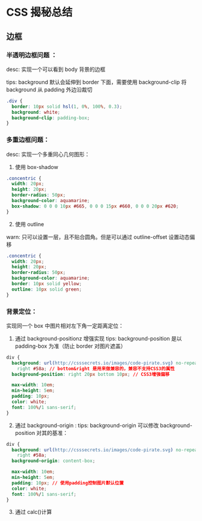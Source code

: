 # CSS 揭秘总结

## 边框

### 半透明边框问题 ：

desc: 实现一个可以看到 body 背景的边框

tips: background 默认会延伸到 border 下面，需要使用 background-clip 将 background 从 padding 外边沿裁切

```css
.div {
  border: 10px solid hsl(1, 0%, 100%, 0.3);
  background: white;
  background-clip: padding-box;
}
```

### 多重边框问题：

desc: 实现一个多重同心几何图形：

1. 使用 box-shadow

```css
.concentric {
  width: 20px;
  height: 20px;
  border-radius: 50px;
  background-color: aquamarine;
  box-shadow: 0 0 0 10px #665, 0 0 0 15px #660, 0 0 0 20px #620;
}
```

2. 使用 outline

warn: 只可以设置一层，且不贴合圆角。但是可以通过 outline-offset 设置动态偏移

```css
.concentric {
  width: 20px;
  height: 20px;
  border-radius: 50px;
  background-color: aquamarine;
  border: 10px solid yellow;
  outline: 10px solid green;
}
```

### 背景定位：

实现同一个 box 中图片相对左下角一定距离定位：

1. 通过 background-positionz 增强实现
   tips: background-position 是以 padding-box 为准（防止 border 对图片遮盖）

```css
div {
  background: url(http://csssecrets.io/images/code-pirate.svg) no-repeat bottom
    right #58a; // bottom&right 是用来做兼容的，兼容不支持CSS3的属性
  background-position: right 20px bottom 10px; // CSS3增强偏移

  max-width: 10em;
  min-height: 5em;
  padding: 10px;
  color: white;
  font: 100%/1 sans-serif;
}
```

2. 通过 background-origin :
   tips: background-origin 可以修改 background-position 对其的基准：

```css
div {
  background: url(http://csssecrets.io/images/code-pirate.svg) no-repeat bottom
    right #58a;
  background-origin: content-box;

  max-width: 10em;
  min-height: 5em;
  padding: 10px; // 使用padding控制图片默认位置
  color: white;
  font: 100%/1 sans-serif;
}
```

3. 通过 calc()计算
